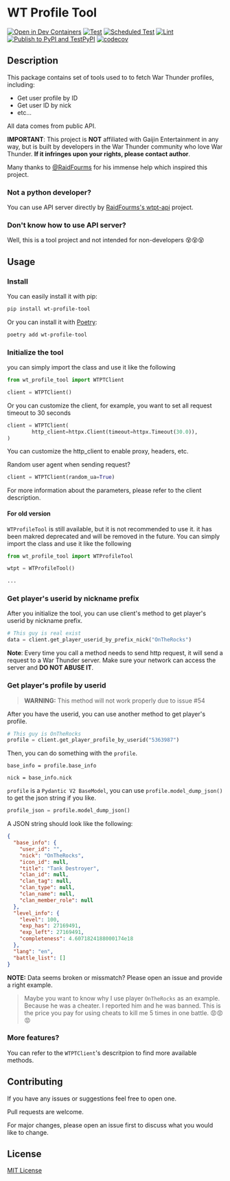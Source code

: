 # WT Profile Tool

[![Open in Dev Containers](https://img.shields.io/static/v1?label=Dev%20Containers&message=Open&color=blue&logo=visualstudiocode)](https://vscode.dev/redirect?url=vscode://ms-vscode-remote.remote-containers/cloneInVolume?url=https://github.com/axiangcoding/wt-profile-tool)
[![Test](https://github.com/axiangcoding/wt-profile-tool/actions/workflows/test.yml/badge.svg)](https://github.com/axiangcoding/wt-profile-tool/actions/workflows/test.yml)
[![Scheduled Test](https://github.com/axiangcoding/wt-profile-tool/actions/workflows/scheduled_test.yml/badge.svg)](https://github.com/axiangcoding/wt-profile-tool/actions/workflows/scheduled_test.yml)
[![Lint](https://github.com/axiangcoding/wt-profile-tool/actions/workflows/lint.yml/badge.svg)](https://github.com/axiangcoding/wt-profile-tool/actions/workflows/lint.yml)
[![Publish to PyPI and TestPyPI](https://github.com/axiangcoding/wt-profile-tool/actions/workflows/release.yml/badge.svg)](https://github.com/axiangcoding/wt-profile-tool/actions/workflows/release.yml)
[![codecov](https://codecov.io/gh/axiangcoding/wt-profile-tool/graph/badge.svg?token=03RR71KMBF)](https://codecov.io/gh/axiangcoding/wt-profile-tool)

## Description

This package contains set of tools used to to fetch War Thunder profiles, including:

- Get user profile by ID
- Get user ID by nick
- etc...

All data comes from public API.

**IMPORTANT**: This project is **NOT** affiliated with Gaijin Entertainment in any way, but is built by developers in the War Thunder community who love War Thunder. **If it infringes upon your rights, please contact author**.

Many thanks to [@RaidFourms](https://github.com/RaidFourms) for his immense help which inspired this project.

### Not a python developer?

You can use API server directly by [RaidFourms's wtpt-api](https://github.com/RaidFourms/wtpt-api) project.

### Don't know how to use API server?

Well, this is a tool project and not intended for non-developers 😵😵😵

## Usage

### Install

You can easily install it with pip:

```bash
pip install wt-profile-tool
```

Or you can install it with [Poetry](https://python-poetry.org/):

```bash
poetry add wt-profile-tool
```

### Initialize the tool

you can simply import the class and use it like the following

```python
from wt_profile_tool import WTPTClient

client = WTPTClient()
```

Or you can customize the client, for example, you want to set all request timeout to 30 seconds

```python
client = WTPTClient(
        http_client=httpx.Client(timeout=httpx.Timeout(30.0)),
)
```

You can customize the http_client to enable proxy, headers, etc.

Random user agent when sending request?

```python
client = WTPTClient(random_ua=True)
```

For more information about the parameters, please refer to the client description.

#### For old version

`WTProfileTool` is still available, but it is not recommended to use it. it has been makred deprecated and will be removed in the future. You can simply import the class and use it like the following

```python
from wt_profile_tool import WTProfileTool

wtpt = WTProfileTool()

...
```

### Get player's userid by nickname prefix

After you initialize the tool, you can use client's method to get player's userid by nickname prefix.

```python
# This guy is real exist
data = client.get_player_userid_by_prefix_nick("OnTheRocks")
```

**Note**: Every time you call a method needs to send http request, it will send a request to a War Thunder server. Make sure your network can access the server and **DO NOT ABUSE IT**.

### Get player's profile by userid

> **WARNING:** This method will not work properly due to issue #54

After you have the userid, you can use another method to get player's profile.

```python
# This guy is OnTheRocks
profile = client.get_player_profile_by_userid("5363987")
```

Then, you can do something with the `profile`.

```
base_info = profile.base_info

nick = base_info.nick
```

`profile` is a `Pydantic V2 BaseModel`, you can use `profile.model_dump_json()` to get the json string if you like.

```python
profile_json = profile.model_dump_json()
```

A JSON string should look like the following:

```json
{
  "base_info": {
    "user_id": "",
    "nick": "OnTheRocks",
    "icon_id": null,
    "title": "Tank Destroyer",
    "clan_id": null,
    "clan_tag": null,
    "clan_type": null,
    "clan_name": null,
    "clan_member_role": null
  },
  "level_info": {
    "level": 100,
    "exp_has": 27169491,
    "exp_left": 27169491,
    "completeness": 4.6071824188000174e18
  },
  "lang": "en",
  "battle_list": []
}
```

**NOTE:** Data seems broken or missmatch? Please open an issue and provide a right example.

> Maybe you want to know why I use player `OnTheRocks` as an example. Because he was a cheater. I reported him and he was banned. This is the price you pay for using cheats to kill me 5 times in one battle. 😡😡😡

### More features?

You can refer to the `WTPTClient`'s descritpion to find more available methods.

## Contributing

If you have any issues or suggestions feel free to open one.

Pull requests are welcome.

For major changes, please open an issue first to discuss what you would like to change.

## License

[MIT License](./LICENSE)
